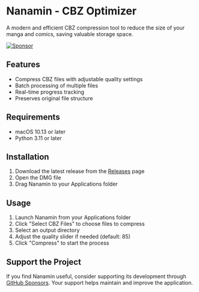 # Nanamin - CBZ Optimizer

A modern and efficient CBZ compression tool to reduce the size of your manga and comics, saving valuable storage space.

[![Sponsor](https://img.shields.io/badge/Sponsor-%E2%9D%A4-red?logo=GitHub-Sponsors&style=for-the-badge)](https://github.com/sponsors/crisperience)

## Features

- Compress CBZ files with adjustable quality settings
- Batch processing of multiple files
- Real-time progress tracking
- Preserves original file structure

## Requirements

- macOS 10.13 or later
- Python 3.11 or later

## Installation

1. Download the latest release from the [Releases](https://github.com/crisperience/nanamin-cbz-compressor/releases) page
2. Open the DMG file
3. Drag Nanamin to your Applications folder

## Usage

1. Launch Nanamin from your Applications folder
2. Click "Select CBZ Files" to choose files to compress
3. Select an output directory
4. Adjust the quality slider if needed (default: 85)
5. Click "Compress" to start the process

## Support the Project

If you find Nanamin useful, consider supporting its development through [GitHub Sponsors](https://github.com/sponsors/crisperience). Your support helps maintain and improve the application. 